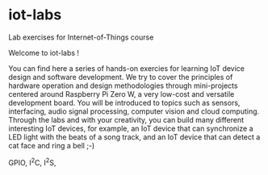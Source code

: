 # iot-labs
Lab exercises for Internet-of-Things course

Welcome to iot-labs !

You can find here a series of hands-on exercies for learning IoT device design and software development. We try to cover the principles of hardware operation and design methodologies through mini-projects centered around Raspberry Pi Zero W, a very low-cost and versatile development board. You will be introduced to topics such as sensors, interfacing, audio signal processing, computer vision and cloud computing. Through the labs and with your creativity, you can build many different interesting IoT devices, for example, an IoT device that can synchronize a LED light with the beats of a song track, and an IoT device that can detect a cat face and ring a bell ;-)   

GPIO, I<sup>2</sup>C, I<sup>2</sup>S, 


